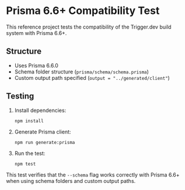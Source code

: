 # Prisma 6.6+ Compatibility Test

This reference project tests the compatibility of the Trigger.dev build system with Prisma 6.6+.

## Structure

- Uses Prisma 6.6.0
- Schema folder structure (`prisma/schema/schema.prisma`)
- Custom output path specified (`output = "../generated/client"`)

## Testing

1. Install dependencies:
   ```
   npm install
   ```

2. Generate Prisma client:
   ```
   npm run generate:prisma
   ```

3. Run the test:
   ```
   npm test
   ```

This test verifies that the `--schema` flag works correctly with Prisma 6.6+ when using schema folders and custom output paths.
